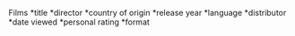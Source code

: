 Films
	*title 
	*director
	*country of origin
	*release year
	*language
	*distributor
	*date viewed
	*personal rating
	*format
	